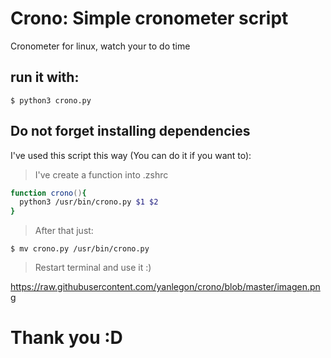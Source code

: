 # Crono: Simple cronometer script
Cronometer for linux, watch your to do time

## run it with: 
```shell
$ python3 crono.py
```
## Do not forget installing dependencies

I've used this script this way (You can do it if you want to):
> I've create a function into .zshrc

```zsh
function crono(){
  python3 /usr/bin/crono.py $1 $2
}
```
> After that just:
```shell
$ mv crono.py /usr/bin/crono.py
```
> Restart terminal and use it :)


https://raw.githubusercontent.com/yanlegon/crono/blob/master/imagen.png

# Thank you :D
